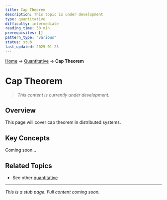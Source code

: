 ```yaml
---
title: Cap Theorem
description: This topic is under development
type: quantitative
difficulty: intermediate
reading_time: 30 min
prerequisites: []
pattern_type: "various"
status: stub
last_updated: 2025-01-23
---
```


<!-- Navigation -->
[Home](../index.md) → [Quantitative](index.md) → **Cap Theorem**

# Cap Theorem

> *This content is currently under development.*

## Overview

This page will cover cap theorem in distributed systems.

## Key Concepts

Coming soon...

## Related Topics

- See other [quantitative](index.md)

---

*This is a stub page. Full content coming soon.*
